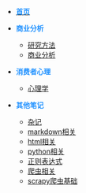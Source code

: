 
* [**<font color="dodgerblue">首页</font>**](README.md)

* **<font color="dodgerblue">商业分析</font>**
    * [研究方法](../商业分析/1、调查方法.md)
    * [商业分析](商业分析/a、问题转变为行动.md)

* **<font color="dodgerblue">消费者心理</font>**
    * [心理学](心理学/1学习和记忆.md)
    <!-- * [商学理论](商学/README.md) -->

* **<font color="dodgerblue">其他笔记</font>**
    * [杂记](其他笔记/杂记.md)
    * [markdown相关](/其他笔记/markdown.md)
    * [html相关](/其他笔记/html.md)
    * [python相关](/其他笔记/python.md)
    * [正则表达式](/其他笔记/正则表达式)
    * [爬虫相关](/其他笔记/爬虫基础.md)
    * [scrapy爬虫基础](其他笔记/scrapy爬虫基础.md)
    

<!-- * [心理学](心理学/README.md)
* [商学](商学/README.md)
* [商业分析](商业分析/1、信息处理.md) -->


